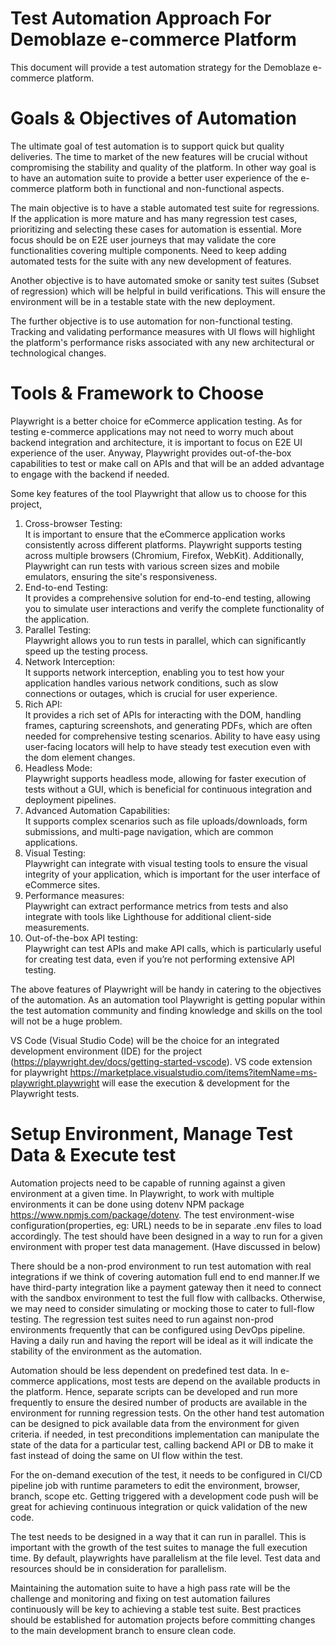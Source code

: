 # Test Automation Approach For Demoblaze e-commerce Platform

This document will provide a test automation strategy for the Demoblaze e-commerce platform.


# Goals & Objectives of Automation

The ultimate goal of test automation is to support quick but quality deliveries. The time to market of the new features will be crucial without compromising the stability and quality of the platform. In other way goal is to have an automation suite to provide a better user experience of the e-commerce platform both in functional and non-functional aspects. 

The main objective is to have a stable automated test suite for regressions. If the application is more mature and has many regression test cases, prioritizing and selecting these cases for automation is essential. More focus should be on E2E user journeys that may validate the core functionalities covering multiple components. Need to keep adding automated tests for the suite with any new development of features.

Another objective is to have automated smoke or sanity test suites (Subset of regression) which will be helpful in build verifications. This will ensure the environment will be in a testable state with the new deployment.

The further objective is to use automation for non-functional testing. Tracking and validating performance measures with UI flows will highlight the platform's performance risks associated with any new architectural or technological changes.


# Tools & Framework to Choose

Playwright is a better choice for eCommerce application testing. As for testing e-commerce applications may not need to worry much about backend integration and architecture, it is important to focus on E2E UI experience of the user. Anyway, Playwright provides out-of-the-box capabilities to test or make call on APIs and that will be an added advantage to engage with the backend if needed.

Some key features of the tool Playwright that allow us to choose for this project, 

1. Cross-browser Testing: <br> It is important to ensure that the eCommerce application works consistently across different platforms. Playwright supports testing across multiple browsers (Chromium, Firefox, WebKit). Additionally, Playwright can run tests with various screen sizes and mobile emulators, ensuring the site's responsiveness.
2. End-to-end Testing: <br> It provides a comprehensive solution for end-to-end testing, allowing you to simulate user interactions and verify the complete functionality of the application.
3. Parallel Testing: <br> Playwright allows you to run tests in parallel, which can significantly speed up the testing process.
4. Network Interception: <br> It supports network interception, enabling you to test how your application handles various network conditions, such as slow connections or outages, which is crucial for user experience. 
5. Rich API: <br> It provides a rich set of APIs for interacting with the DOM, handling frames, capturing screenshots, and generating PDFs, which are often needed for comprehensive testing scenarios. Ability to have easy using user-facing locators will help to have steady test execution even with the dom element changes.
6. Headless Mode: <br> Playwright supports headless mode, allowing for faster execution of tests without a GUI, which is beneficial for continuous integration and deployment pipelines.
7. Advanced Automation Capabilities: <br> It supports complex scenarios such as file uploads/downloads, form submissions, and multi-page navigation, which are common applications.
8. Visual Testing: <br> Playwright can integrate with visual testing tools to ensure the visual integrity of your application, which is important for the user interface of eCommerce sites.
9. Performance measures: <br> Playwright can extract performance metrics from tests and also integrate with tools like Lighthouse for additional client-side measurements.
10. Out-of-the-box API testing: <br> Playwright can test APIs and make API calls, which is particularly useful for creating test data, even if you’re not performing extensive API testing.

The above features of Playwright will be handy in catering to the objectives of the automation. As an automation tool Playwright is getting popular within the test automation community and finding knowledge and skills on the tool will not be a huge problem.

VS Code (Visual Studio Code) will be the choice for an integrated development environment (IDE) for the project (https://playwright.dev/docs/getting-started-vscode). VS code extension for playwright https://marketplace.visualstudio.com/items?itemName=ms-playwright.playwright  will ease the execution & development for the Playwright tests. 




# Setup Environment, Manage Test Data & Execute test

Automation projects need to be capable of running against a given environment at a given time. In Playwright, to work with multiple environments it can be done using dotenv NPM package https://www.npmjs.com/package/dotenv. The test environment-wise configuration(properties, eg: URL) needs to be in separate .env files to load accordingly. The test should have been designed in a way to run for a given environment with proper test data management. (Have discussed in below)

There should be a non-prod environment to run test automation with real integrations if we think of covering automation full end to end manner.If we have third-party integration like a payment gateway then it need to connect with the sandbox environment to test the full flow with callbacks. Otherwise, we may need to consider simulating or mocking those to cater to full-flow testing. The regression test suites need to run against non-prod environments frequently that can be configured using DevOps pipeline. Having a daily run and having the report will be ideal as it will indicate the stability of the environment as the automation.

Automation should be less dependent on predefined test data. In e-commerce applications, most tests are depend on the available products in the platform. Hence, separate scripts can be developed and run more frequently to ensure the desired number of products are available in the environment for running regression tests. On the other hand test automation can be designed to pick available data from the environment for given criteria. if needed, in test preconditions implementation can manipulate the state of the data for a particular test, calling backend API or DB to make it fast instead of doing the same on UI flow within the test.

For the on-demand execution of the test, it needs to be configured in CI/CD pipeline job with runtime parameters to edit the environment, browser, branch, scope etc. Getting triggered with a development code push will be great for achieving continuous integration or quick validation of the new code.

The test needs to be designed in a way that it can run in parallel. This is important with the growth of the test suites to manage the full execution time. By default, playwrights have parallelism at the file level. Test data and resources should be in consideration for parallelism. 

Maintaining the automation suite to have a high pass rate will be the challenge and monitoring and fixing on test automation failures continuously will be key to achieving a stable test suite. Best practices should be established for automation projects before committing changes to the main development branch to ensure clean code.


